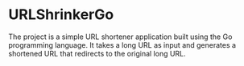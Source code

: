 # URLShrinkerGo
The project is a simple URL shortener application built using the Go programming language. It takes a long URL as input and generates a shortened URL that redirects to the original long URL.
